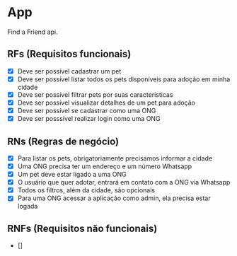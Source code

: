 # App

Find a Friend api.

## RFs (Requisitos funcionais)

- [x] Deve ser possível cadastrar um pet
- [x] Deve ser possível listar todos os pets disponíveis para adoção em minha cidade
- [x] Deve ser possível filtrar pets por suas características
- [x] Deve ser possível visualizar detalhes de um pet para adoção
- [x] Deve ser possível se cadastrar como uma ONG
- [x] Deve ser posssível realizar login como uma ONG

## RNs (Regras de negócio)

- [x] Para listar os pets, obrigatoriamente precisamos informar a cidade
- [x] Uma ONG precisa ter um endereço e um número Whatsapp
- [x] Um pet deve estar ligado a uma ONG
- [x] O usuário que quer adotar, entrará em contato com a ONG via Whatsapp
- [x] Todos os filtros, além da cidade, são opcionais
- [x] Para uma ONG acessar a aplicação como admin, ela precisa estar logada

## RNFs (Requisitos não funcionais)

- []
